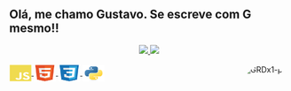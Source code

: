 ## Olá, me chamo Gustavo. Se escreve com G mesmo!!

<div align="center">
  <a href="https://github.com/GRDx1">
  <img height="180em" src="https://github-readme-stats.vercel.app/api?username=GRDx1&show_icons=true&theme=dark&include_all_commits=true&count_private=true"/>
  <img height="180em" src="https://github-readme-stats.vercel.app/api/top-langs/?username=GRDx1&layout=compact&langs_count=7&theme=dark"/>
</div>

<div style="display: inline_block"><br>
  <img align="center" alt="GRDx1-Js" height="30" width="40" src="https://raw.githubusercontent.com/devicons/devicon/master/icons/javascript/javascript-plain.svg">
  <img align="center" alt="GRDx1-HTML" height="30" width="40" src="https://raw.githubusercontent.com/devicons/devicon/master/icons/html5/html5-original.svg">
  <img align="center" alt="GRDx1-CSS" height="30" width="40" src="https://raw.githubusercontent.com/devicons/devicon/master/icons/css3/css3-original.svg">
  <img align="center" alt="GRDx1-Python" height="30" width="40" src="https://raw.githubusercontent.com/devicons/devicon/master/icons/python/python-original.svg">
  <img align="right" alt="GRDx1-pic" height="150" style="border-radius:50px;" src="https://pbs.twimg.com/media/ErUUkj3XUAIA7Zj.jpg">
</div>

##

